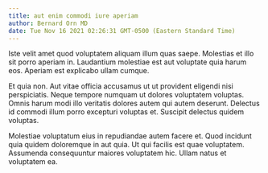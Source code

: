 ```yaml
---
title: aut enim commodi iure aperiam
author: Bernard Orn MD
date: Tue Nov 16 2021 02:26:31 GMT-0500 (Eastern Standard Time)
---
```

Iste velit amet quod voluptatem aliquam illum quas saepe. Molestias et illo sit porro aperiam in. Laudantium molestiae est aut voluptate quia harum eos. Aperiam est explicabo ullam cumque.

 Et quia non. Aut vitae officia accusamus ut ut provident eligendi nisi perspiciatis. Neque tempore numquam ut dolores voluptatem voluptas. Omnis harum modi illo veritatis dolores autem qui autem deserunt. Delectus id commodi illum porro excepturi voluptas et. Suscipit delectus quidem voluptas.

 Molestiae voluptatum eius in repudiandae autem facere et. Quod incidunt quia quidem doloremque in aut quia. Ut qui facilis est quae voluptatem. Assumenda consequuntur maiores voluptatem hic. Ullam natus et voluptatem ea.